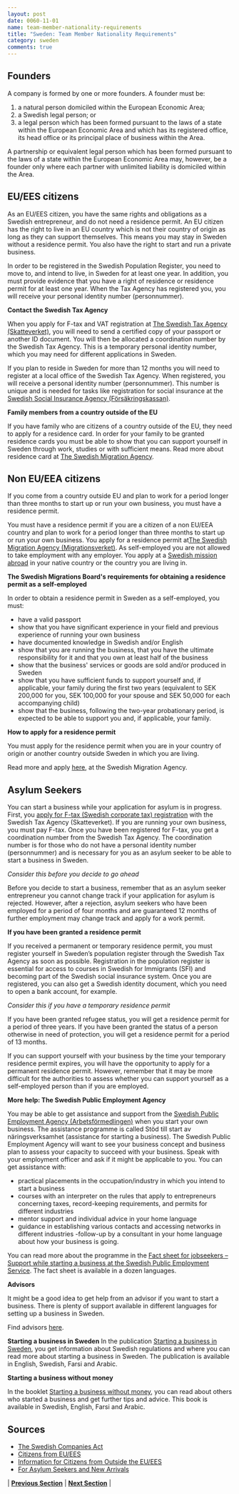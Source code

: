 ```yaml
---
layout: post
date: 0060-11-01
name: team-member-nationality-requirements
title: "Sweden: Team Member Nationality Requirements"
category: sweden
comments: true
---
```



## Founders 

A company is formed by one or more founders. 
A founder must be: 
1. a natural person domiciled within the European Economic Area; 
2. a Swedish legal person; or 
3. a legal person which has been formed pursuant to the laws of a state within the European Economic Area and which has its registered office, its head office or its principal place of business within the Area. 

A partnership or equivalent legal person which has been formed pursuant to the laws of a state within the European Economic Area may, however, be a founder only where each partner with unlimited liability is domiciled within the Area.

## EU/EES citizens 

As an EU/EES citizen, you have the same rights and obligations as a Swedish entrepreneur, and do not need a residence permit.
An EU citizen has the right to live in an EU country which is not their country of origin as long as they can support themselves. This means you may stay in Sweden without a residence permit. You also have the right to start and run a private business.

In order to be registered in the Swedish Population Register, you need to move to, and intend to live, in Sweden for at least one year. In addition, you must provide evidence that you have a right of residence or residence permit for at least one year. When the Tax Agency has registered you, you will receive your personal identity number (personnummer).

**Contact the Swedish Tax Agency**

When you apply for F-tax and VAT registration at [The Swedish Tax Agency  (Skatteverket)](http://www.skatteverket.se/servicelankar/otherlanguages/inenglish/businessesandemployers/registeringabusiness.4.12815e4f14a62bc048f5179.html), you will need to send a certified copy of your passport or another ID document. You will then be allocated a coordination number by the Swedish Tax Agency. This is a temporary personal identity number, which you may need for different applications in Sweden.

If you plan to reside in Sweden for more than 12 months you will need to register at a local office of the Swedish Tax Agency. When registered, you will receive a personal identity number (personnummer). This number is unique and is needed for tasks like registration for social insurance at the [Swedish Social Insurance Agency (Försäkringskassan)](https://www.forsakringskassan.se/wps/portal/privatpers/egen_foretagare/!ut/p/a1/rVFNT4NAEP01HMnMsgV2jzRVikZji9bChWyXBWlhoXRL9N8L58ZWEydzmcnLy_uAFLaQajFUpTBVq0U93amXMQef5nMSIIuRYcSX_O6eO-Fq4cA7pJBKbTrzAYlstVHTWtj11SBMp_qThapUOivaXhlRil5Z2DZZfs52ddVnp_35cPGYODtZ5ZC4fu5ySaldcNezZ2RG7R1jyibS93J0JDJZjCKTUST-MAH-ysMNhmscAfcuAIFHMCLLV7J6nq8Xjy4ko0g_owSRT4CQhYjRyxsNN4HjxxuE-I-uH27ZGmOp9sdjGowFTcV8Gtj-W0Ox0tA1DaNf9mHNkLr1UH4DJKleZw!!/dl5/d5/L2dJQSEvUUt3QS80SmlFL1o2XzgyME1CQjFBMDhTMDgwSTlIOUVGOTJHQTk2/).

**Family members from a country outside of the EU**

If you have family who are citizens of a country outside of the EU, they need to apply for a residence card. In order for your family to be granted residence cards you must be able to show that you can support yourself in Sweden through work, studies or with sufficient means. Read more about residence card at [The Swedish Migration Agency](http://www.migrationsverket.se/English/Private-individuals/EU-citizens-and-long-term-residents/Residence-permit-for-EU-citizens.html). 

## Non EU/EEA citizens 

If you come from a country outside EU and plan to work for a period longer than three months to start up or run your own business, you must have a residence permit.

You must have a residence permit if you are a citizen of a non EU/EEA country and plan to work for a period longer than three months to start up or run your own business. You apply for a residence permit at[The Swedish Migration Agency (Migrationsverket)](http://www.migrationsverket.se/English/Private-individuals.html). As self-employed you are not allowed to take employment with any employer. You apply at a [Swedish mission abroad](http://www.swedenabroad.com/) in your native country or the country you are living in.

**The Swedish Migrations Board's requirements for obtaining a residence permit as a self-employed**

In order to obtain a residence permit in Sweden as a self-employed, you must:
- have a valid passport
- show that you have significant experience in your field and previous experience of running your own business
- have documented knowledge in Swedish and/or English
- show that you are running the business, that you have the ultimate responsibility for it and that you own at least half of the business
- show that the business' services or goods are sold and/or produced in Sweden
- show that you have sufficient funds to support yourself and, if applicable, your family during the first two years (equivalent to SEK 200,000 for you, SEK 100,000 for your spouse and SEK 50,000 for each accompanying child)
- show that the business, following the two-year probationary period, is expected to be able to support you and, if applicable, your family.

**How to apply for a residence permit**

You must apply for the residence permit when you are in your country of origin or another country outside Sweden in which you are living.

Read more and apply [here](http://www.migrationsverket.se/English/Private-individuals/Working-in-Sweden/Self-employment.html), at the Swedish Migration Agency.

## Asylum Seekers 

You can start a business while your application for asylum is in progress. First, you [apply for F-tax (Swedish corporate tax) registration](https://www.verksamt.se/en/web/international/alla-e-tjanster/find-permits?p_p_id=tvv_hitta_tillstand_WAR_tvv_hitta_tillstand&p_p_lifecycle=0&p_p_state=normal&p_p_mode=view&p_p_col_id=column-1&p_p_col_count=1&_tvv_hitta_tillstand_WAR_tvv_hitta_tillstand__facesViewIdRender=%2FshowPermit.xhtml&_tvv_hitta_tillstand_WAR_tvv_hitta_tillstand_permitId=127101&_tvv_hitta_tillstand_WAR_tvv_hitta_tillstand_categoryId=5003&_tvv_hitta_tillstand_WAR_tvv_hitta_tillstand_parentNav=%2FshowCategory.xhtml) with the Swedish Tax Agency (Skatteverket). If you are running your own business, you must pay F-tax. Once you have been registered for F-tax, you get a coordination number from the Swedish Tax Agency. The coordination number is for those who do not have a personal identity number (personnummer) and is necessary for you as an asylum seeker to be able to start a business in Sweden.

*Consider this before you decide to go ahead*

Before you decide to start a business, remember that as an asylum seeker entrepreneur you cannot change track if your application for asylum is rejected. However, after a rejection, asylum seekers who have been employed for a period of four months and are guaranteed 12 months of further employment may change track and apply for a work permit.

**If you have been granted a residence permit**

If you received a permanent or temporary residence permit, you must register yourself in Sweden’s population register through the Swedish Tax Agency as soon as possible. Registration in the population register is essential for access to courses in Swedish for Immigrants (SFI) and becoming part of the Swedish social insurance system. Once you are registered, you can also get a Swedish identity document, which you need to open a bank account, for example.

*Consider this if you have a temporary residence permit*

If you have been granted refugee status, you will get a residence permit for a period of three years. If you have been granted the status of a person otherwise in need of protection, you will get a residence permit for a period of 13 months.

If you can support yourself with your business by the time your temporary residence permit expires, you will have the opportunity to apply for a permanent residence permit. However, remember that it may be more difficult for the authorities to assess whether you can support yourself as a self-employed person than if you are employed.

**More help: The Swedish Public Employment Agency**

You may be able to get assistance and support from the [Swedish Public Employment Agency (Arbetsförmedlingen)](https://www.arbetsformedlingen.se/Globalmeny/Other-languages/Languages/English-engelska.html) when you start your own business. The assistance programme is called Stöd till start av näringsverksamhet (assistance for starting a business). The Swedish Public Employment Agency will want to see your business concept and business plan to assess your capacity to succeed with your business. Speak with your employment officer and ask if it might be applicable to you. You can get assistance with:
- practical placements in the occupation/industry in which you intend to start a business
- courses with an interpreter on the rules that apply to entrepreneurs concerning taxes, record-keeping requirements, and permits for different industries
- mentor support and individual advice in your home language
- guidance in establishing various contacts and accessing networks in different industries
-follow-up by a consultant in your home language about how your business is going.

You can read more about the programme in the [Fact sheet for jobseekers – Support while starting a business at the Swedish Public Employment Service](http://www.arbetsformedlingen.se/startaeget). The fact sheet is available in a dozen languages. 

**Advisors**

It might be a good idea to get help from an advisor if you want to start a business. There is plenty of support available in different languages for setting up a business in Sweden.

Find advisors [here](verksamt.se).

**Starting a business in Sweden**
In the publication [Starting a business in Sweden](https://tillvaxtverket.se/vara-tjanster/publikationer/publikationer-2017/2017-01-31-starting-a-business-in-sweden.html), you get information about Swedish regulations and where you can read more about starting a business in Sweden. The publication is available in English, Swedish, Farsi and Arabic. 

**Starting a business without money**

In the booklet [Starting a business without money](https://tillvaxtverket.se/download/18.6bfda2711612def98f66a131/1517392904364/Starting%20a%20business%20in%20Sweden.pdf), you can read about others who started a business and get further tips and advice. This book is available in Swedish, English, Farsi and Arabic.

## Sources

- [The Swedish Companies Act](http://law.au.dk/fileadmin/www.asb.dk/omasb/institutter/erhvervsjuridiskinstitut-skjultforgoogle/EMCA/NationalCompaniesActsMemberStates/Sweden/THE_SWEDISH_COMPANIES_ACT.pdf)
- [Citizens from EU/EES](https://www.verksamt.se/web/international/starting/moving-to-sweden-to-start-a-business/citizens-from-eu/ees)
- [Information for Citizens from Outside the EU/EES](https://www.verksamt.se/web/international/starting/moving-to-sweden-to-start-a-business/information-for-citizens-from-outside-eu/eea)
- [For Asylum Seekers and New Arrivals](https://www.verksamt.se/web/international/starting/moving-to-sweden-to-start-a-business/for-asylum-seekers-and-new-arrivals) 



| **[Previous Section]( https://neo-project.github.io/global-blockchain-compliance-hub//sweden/sweden-registry-requirements.html)** | **[Next Section]( https://neo-project.github.io/global-blockchain-compliance-hub//sweden/sweden-tax-and-auditing-requirements.html)** |
